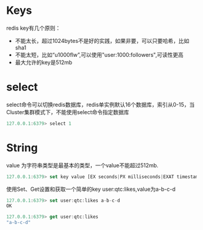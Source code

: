 # Keys

redis key有几个原则：
* 不能太长，超过1024bytes不是好的实践，如果非要，可以只要哈希，比如sha1
* 不能太短，比如“u1000flw”,可以使用"user:1000:followers",可读性更高
* 最大允许的key是512mb

# select

select命令可以切换redis数据库，redis单实例默认16个数据库，索引从0-15，当Cluster集群模式下，不能使用select命令指定数据库

```js
127.0.0.1:6379> select 1
```

# String

value 为字符串类型是最基本的类型，一个value不能超过512mb.

```js
127.0.0.1:6379> set key value [EX seconds|PX milliseconds|EXAT timestamp|PXAT milliseconds-timestamp|KEEPTTL] [NX|XX] [GET]
```

使用Set、Get设置和获取一个简单的key user:qtc:likes,value为a-b-c-d

```js
127.0.0.1:6379> set user:qtc:likes a-b-c-d
OK
```

```js
127.0.0.1:6379> get user:qtc:likes
"a-b-c-d"
```


